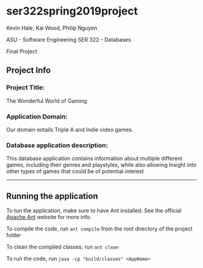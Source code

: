 # ser322spring2019project
Kevin Hale, Kai Wood, Philip Nguyen

ASU - Software Engineering SER 322 - Databases

Final Project

## Project Info
### Project Title:
The Wonderful World of Gaming

### Application Domain:
Our domain entails Triple A and Indie video games.

### Database application description:
This database application contains information about multiple different games, including their genres and playstyles, while also allowing insight into other types of games that could be of potential interest

---

## Running the application
To tun the application, make sure to have Ant installed. See the official [Apache Ant](https://ant.apache.org/) website for more info.

To compile the code, run `ant compile` from the root directory of the project folder

To clean the compiled classes, run `ant clean`

To run the code, run `java -cp "build/classes" <AppName>`
